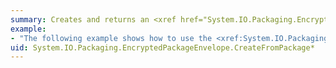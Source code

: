 ```yaml
---
summary: Creates and returns an <xref href="System.IO.Packaging.EncryptedPackageEnvelope"></xref> that uses an existing unencrypted package as the source of its content.
example:
- "The following example shows how to use the <xref:System.IO.Packaging.EncryptedPackageEnvelope.CreateFromPackage%2A> method to instantiate an <xref:System.IO.Packaging.EncryptedPackageEnvelope>.  \n  \n [!code-csharp[RightsManagedPackagePublish#RmPkgPubEncrypt](~/samples/snippets/csharp/VS_Snippets_Wpf/RightsManagedPackagePublish/CSharp/Window1.xaml.cs#rmpkgpubencrypt)]\n [!code-vb[RightsManagedPackagePublish#RmPkgPubEncrypt](~/samples/snippets/visualbasic/VS_Snippets_Wpf/RightsManagedPackagePublish/visualbasic/window1.xaml.vb#rmpkgpubencrypt)]"
uid: System.IO.Packaging.EncryptedPackageEnvelope.CreateFromPackage*
---
```

